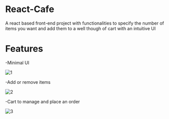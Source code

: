 # React-Cafe

A react based front-end project with functionalities to specify the number of items you want and add them to a well though of cart with an intuitive UI 

# Features

-Minimal UI

![1](https://user-images.githubusercontent.com/66205950/129450321-e95ee25a-2dba-43b6-8764-32817077a46f.jpg)


-Add or remove items

![2](https://user-images.githubusercontent.com/66205950/129450344-1620b1b9-35fe-4899-9913-6ec46c0fbc54.jpg)


-Cart to manage and place an order

![3](https://user-images.githubusercontent.com/66205950/129450347-1ce5527a-d4de-4324-bdab-27704a6c97d0.jpg)
